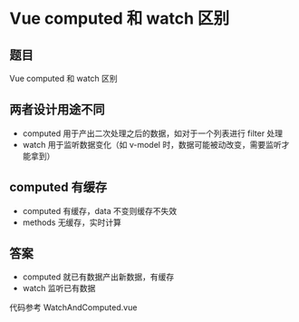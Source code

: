# Vue computed 和 watch 区别

## 题目

Vue computed 和 watch 区别

## 两者设计用途不同

- computed 用于产出二次处理之后的数据，如对于一个列表进行 filter 处理
- watch 用于监听数据变化（如 v-model 时，数据可能被动改变，需要监听才能拿到）

## computed 有缓存

- computed 有缓存，data 不变则缓存不失效
- methods 无缓存，实时计算

## 答案

- computed 就已有数据产出新数据，有缓存
- watch 监听已有数据


代码参考 WatchAndComputed.vue
